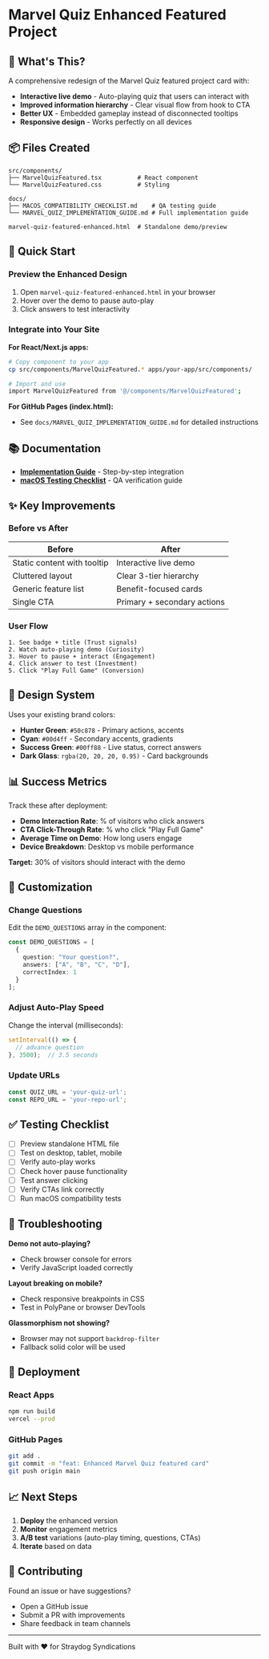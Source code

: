 # Marvel Quiz Enhanced Featured Project

## 🎯 What's This?

A comprehensive redesign of the Marvel Quiz featured project card with:
- **Interactive live demo** - Auto-playing quiz that users can interact with
- **Improved information hierarchy** - Clear visual flow from hook to CTA
- **Better UX** - Embedded gameplay instead of disconnected tooltips
- **Responsive design** - Works perfectly on all devices

## 📦 Files Created

```
src/components/
├── MarvelQuizFeatured.tsx          # React component
└── MarvelQuizFeatured.css          # Styling

docs/
├── MACOS_COMPATIBILITY_CHECKLIST.md    # QA testing guide
└── MARVEL_QUIZ_IMPLEMENTATION_GUIDE.md # Full implementation guide

marvel-quiz-featured-enhanced.html  # Standalone demo/preview
```

## 🚀 Quick Start

### Preview the Enhanced Design

1. Open `marvel-quiz-featured-enhanced.html` in your browser
2. Hover over the demo to pause auto-play
3. Click answers to test interactivity

### Integrate into Your Site

**For React/Next.js apps:**
```bash
# Copy component to your app
cp src/components/MarvelQuizFeatured.* apps/your-app/src/components/

# Import and use
import MarvelQuizFeatured from '@/components/MarvelQuizFeatured';
```

**For GitHub Pages (index.html):**
- See `docs/MARVEL_QUIZ_IMPLEMENTATION_GUIDE.md` for detailed instructions

## 📚 Documentation

- **[Implementation Guide](docs/MARVEL_QUIZ_IMPLEMENTATION_GUIDE.md)** - Step-by-step integration
- **[macOS Testing Checklist](docs/MACOS_COMPATIBILITY_CHECKLIST.md)** - QA verification guide

## ✨ Key Improvements

### Before vs After

| Before | After |
|--------|-------|
| Static content with tooltip | Interactive live demo |
| Cluttered layout | Clear 3-tier hierarchy |
| Generic feature list | Benefit-focused cards |
| Single CTA | Primary + secondary actions |

### User Flow

```
1. See badge + title (Trust signals)
2. Watch auto-playing demo (Curiosity)
3. Hover to pause + interact (Engagement)
4. Click answer to test (Investment)
5. Click "Play Full Game" (Conversion)
```

## 🎨 Design System

Uses your existing brand colors:
- **Hunter Green**: `#50c878` - Primary actions, accents
- **Cyan**: `#00d4ff` - Secondary accents, gradients
- **Success Green**: `#00ff88` - Live status, correct answers
- **Dark Glass**: `rgba(20, 20, 20, 0.95)` - Card backgrounds

## 📊 Success Metrics

Track these after deployment:
- **Demo Interaction Rate**: % of visitors who click answers
- **CTA Click-Through Rate**: % who click "Play Full Game"
- **Average Time on Demo**: How long users engage
- **Device Breakdown**: Desktop vs mobile performance

**Target:** 30% of visitors should interact with the demo

## 🔧 Customization

### Change Questions

Edit the `DEMO_QUESTIONS` array in the component:
```typescript
const DEMO_QUESTIONS = [
  {
    question: "Your question?",
    answers: ["A", "B", "C", "D"],
    correctIndex: 1
  }
];
```

### Adjust Auto-Play Speed

Change the interval (milliseconds):
```typescript
setInterval(() => {
  // advance question
}, 3500);  // 3.5 seconds
```

### Update URLs

```typescript
const QUIZ_URL = 'your-quiz-url';
const REPO_URL = 'your-repo-url';
```

## ✅ Testing Checklist

- [ ] Preview standalone HTML file
- [ ] Test on desktop, tablet, mobile
- [ ] Verify auto-play works
- [ ] Check hover pause functionality
- [ ] Test answer clicking
- [ ] Verify CTAs link correctly
- [ ] Run macOS compatibility tests

## 🐛 Troubleshooting

**Demo not auto-playing?**
- Check browser console for errors
- Verify JavaScript loaded correctly

**Layout breaking on mobile?**
- Check responsive breakpoints in CSS
- Test in PolyPane or browser DevTools

**Glassmorphism not showing?**
- Browser may not support `backdrop-filter`
- Fallback solid color will be used

## 🚢 Deployment

### React Apps
```bash
npm run build
vercel --prod
```

### GitHub Pages
```bash
git add .
git commit -m "feat: Enhanced Marvel Quiz featured card"
git push origin main
```

## 📈 Next Steps

1. **Deploy** the enhanced version
2. **Monitor** engagement metrics
3. **A/B test** variations (auto-play timing, questions, CTAs)
4. **Iterate** based on data

## 🤝 Contributing

Found an issue or have suggestions?
- Open a GitHub issue
- Submit a PR with improvements
- Share feedback in team channels

---

Built with ❤️ for Straydog Syndications
